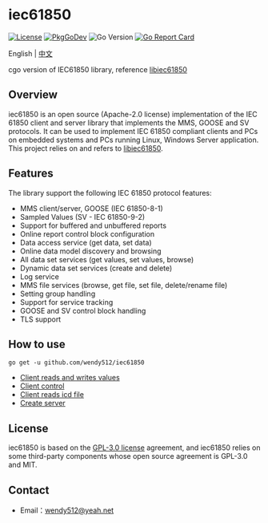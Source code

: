 # iec61850

[![License](https://img.shields.io/badge/license-Apache--2.0-green.svg)](https://www.apache.org/licenses/LICENSE-2.0.html)
[![PkgGoDev](https://pkg.go.dev/badge/mod/github.com/wendy512/iec61850)](https://pkg.go.dev/mod/github.com/wendy512/iec61850)
![Go Version](https://img.shields.io/badge/go%20version-%3E=1.0-61CFDD.svg?style=flat-square)
[![Go Report Card](https://goreportcard.com/badge/github.com/wendy512/iec61850?style=flat-square)](https://goreportcard.com/report/github.com/wendy512/iec61850)

English | [中文](README_zh_CN.md)

cgo version of IEC61850 library, reference [libiec61850](https://github.com/mz-automation/libiec61850)

## Overview

iec61850 is an open source (Apache-2.0 license) implementation of the IEC 61850 client and server library that implements the MMS, GOOSE and SV protocols.
It can be used to implement IEC 61850 compliant clients and PCs on embedded systems and PCs running Linux, Windows Server application.
This project relies on and refers to [libiec61850](https://github.com/mz-automation/libiec61850).

## Features

The library support the following IEC 61850 protocol features:

- MMS client/server, GOOSE (IEC 61850-8-1)
- Sampled Values (SV - IEC 61850-9-2)
- Support for buffered and unbuffered reports
- Online report control block configuration
- Data access service (get data, set data)
- Online data model discovery and browsing
- All data set services (get values, set values, browse)
- Dynamic data set services (create and delete)
- Log service
- MMS file services (browse, get file, set file, delete/rename file)
- Setting group handling
- Support for service tracking
- GOOSE and SV control block handling
- TLS support

## How to use

```shell
go get -u github.com/wendy512/iec61850
```

- [Client reads and writes values](test/client_test.go)
- [Client control](test/client_control_test.go)
- [Client reads icd file](test/scl_test.go)
- [Create server](test/server_test.go)

## License

iec61850 is based on the [GPL-3.0 license](./LICENSE) agreement, and iec61850 relies on some third-party components whose open source agreement is GPL-3.0 and MIT.

## Contact

- Email：<wendy512@yeah.net>
